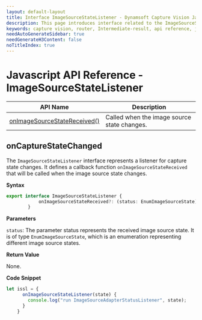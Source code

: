 ```yaml
---
layout: default-layout
title: Interface ImageSourceStateListener - Dynamsoft Capture Vision JavaScript Edition API
description: This page introduces interface related to the ImageSourceStateListener of Dynamsoft Capture Vision JavaScript Edition.
keywords: capture vision, router, Intermediate-result, api reference, javascript, js
needAutoGenerateSidebar: true
needGenerateH3Content: false
noTitleIndex: true
---
```


# Javascript API Reference - ImageSourceStateListener

| API Name                                                      | Description                                               |
| ------------------------------------------------------------- | --------------------------------------------------------- |
| [onImageSourceStateReceived()](#oncapturestatechanged)        | Called when the image source state changes.               |

## onCaptureStateChanged

The `ImageSourceStateListener` interface represents a listener for capture state changes. It defines a callback function `onImageSourceStateReceived` that will be called when the image source state changes.

**Syntax**

```ts
export interface ImageSourceStateListener {
            onImageSourceStateReceived?: (status: EnumImageSourceState) => void;
        }
```

**Parameters**

`status`: The parameter status represents the received image source state. It is of type `EnumImageSourceState`, which is an enumeration representing different image source states.

**Return Value**

None.

**Code Snippet**

```ts
let issl = {
      onImageSourceStateListener(state) {
        console.log("run ImageSourceAdapterStatusListener", state);
      }
    }
```